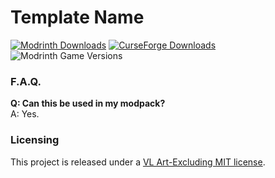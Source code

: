# Template Name
[![Modrinth Downloads](https://img.shields.io/modrinth/dt/{template-mod-slug}?style=flat&logo=modrinth&label=Modrinth)](https://modrinth.com/mod/{template-mod-slug})
[![CurseForge Downloads](https://img.shields.io/curseforge/dt/{project-id}?style=flat&logo=curseforge&label=Curseforge)](https://www.curseforge.com/minecraft/mc-mods/{template-mod-slug})
![Modrinth Game Versions](https://cf.way2muchnoise.eu/versions/{project-id}.svg)

### F.A.Q.
**Q: Can this be used in my modpack?**  
A: Yes.

### Licensing
This project is released under a [VL Art-Excluding MIT license](LICENSE).
